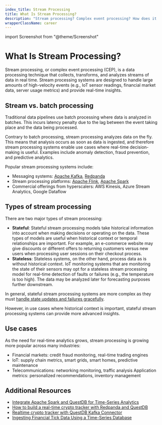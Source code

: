 ```yaml
---
index_title: Stream Processing
title: What Is Stream Processing?
description: "Stream processing? Complex event processing? How does it work? Visit our glossary page to learn more and deepen your technical knowledge."
wrapperClassName: career
---
```


import Screenshot from "@theme/Screenshot"

# What Is Stream Processing?

Stream processing, or complex event processing (CEP), is a data processing
technique that collects, transforms, and analyzes streams of data in real time.
Stream processing systems are designed to handle large amounts of high-velocity
events (e.g., IoT sensor readings, financial market data, server usage metrics)
and provide real-time insights.

<Screenshot
  alt="Stream processing visualization"
  height={342}
  src="/img/glossary/stream-processing/stream-processing.webp"
  width={770}
  title="Stream processing processes transaction in real time."
/>

## Stream vs. batch processing

Traditional data pipelines use batch processing where data is analyzed in
batches. This incurs latency penalty due to the lag between the event taking
place and the data being processed.

<Screenshot
  alt="Batch processing visualization"
  height={342}
  src="/img/glossary/stream-processing/batch-processing.webp"
  width={770}
  title="Batch processing collects events and processes them in batch."
/>

Contrary to batch processing, stream processing analyzes data on the fly. This
means that analysis occurs as soon as data is ingested, and therefore stream
processing systems enable use cases where real-time decision-making is useful.
Examples include anomaly detection, fraud prevention, and predictive analytics.

Popular stream processing systems include:

- Messaging systems: [Apache Kafka](/docs/third-party-tools/kafka/overview/),
  [Redpanda](/docs/third-party-tools/redpanda/)
- Stream processing platforms: [Apache Flink](/docs/third-party-tools/flink/),
  [Apache Spark](/docs/third-party-tools/spark/)
- Commercial offerings from hyperscalers: AWS Kinesis, Azure Stream Analytics,
  Google Dataflow

## Types of stream processing

There are two major types of stream processing:

- **Stateful**: Stateful stream processing models take historical information
  into account when making decisions or operating on the data. These types of
  models are useful when historical context or temporal relationships are
  important. For example, an e-commerce website may give discounts or different
  offers to returning customers versus new users when processing user sessions
  on their checkout process.
- **Stateless**: Stateless systems, on the other hand, process data as is
  without historical context. IoT monitoring systems that are monitoring the
  state of their sensors may opt for a stateless stream processing model for
  real-time detection of faults or failures (e.g., the temperature is too high).
  The data may be analyzed later for forecasting purposes further downstream.

In general, stateful stream processing systems are more complex as they must
[handle state updates and failures gracefully](https://arxiv.org/pdf/1506.08603.pdf).

However, in use cases where historical context is important, stateful stream
processing systems can provide more advanced insights.

## Use cases

As the need for real-time analytics grows, stream processing is growing more
popular across many industries:

- Financial markets: credit fraud monitoring, real-time trading engines
- IoT: supply chain metrics, smart grids, smart homes, predictive maintenance
- Telecommunications: networking monitoring, traffic analysis Application
  metrics: personalized recommendations, inventory management

## Additional Resources

- [Integrate Apache Spark and QuestDB for Time-Series Analytics](/blog/integrate-apache-spark-questdb-time-series-analytics/)
- [How to build a real-time crypto tracker with Redpanda and QuestDB](https://redpanda.com/blog/real-time-crypto-tracker-questdb-redpanda)
- [Realtime crypto tracker with QuestDB Kafka Connector](/blog/realtime-crypto-tracker-with-questdb-kafka-connector/)
- [Ingesting Financial Tick Data Using a Time-Series Database](/blog/ingesting-financial-tick-data-using-time-series-database/)
